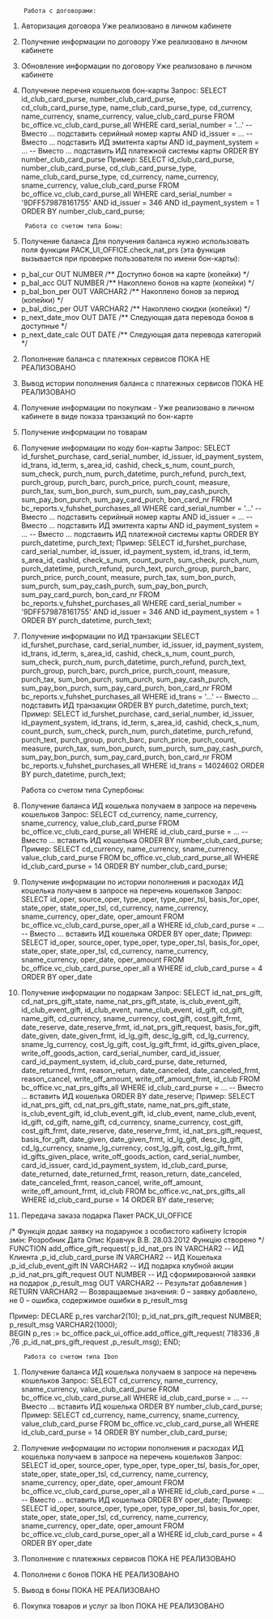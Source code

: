 		Работа с договорами:

1. Авторизация договора
Уже реализовано в личном кабинете

2. Получение информации по договору
Уже реализовано в личном кабинете

3. Обновление информации по договору
Уже реализовано в личном кабинете

4. Получение перечня кошельков бон-карты
Запрос:
SELECT id_club_card_purse, number_club_card_purse, 
       cd_club_card_purse_type, name_club_card_purse_type,
       cd_currency, name_currency, sname_currency,
       value_club_card_purse
  FROM bc_office.vc_club_card_purse_all
 WHERE card_serial_number = '...' -- Вместо ... подставить серийный номер карты
   AND id_issuer = ... -- Вместо ... подставить ИД эмитента карты
   AND id_payment_system = ... -- Вместо ... подставить ИД платежной системы карты
 ORDER BY number_club_card_purse
Пример:
SELECT id_club_card_purse, number_club_card_purse, 
       cd_club_card_purse_type, name_club_card_purse_type,
       cd_currency, name_currency, sname_currency,
       value_club_card_purse
  FROM bc_office.vc_club_card_purse_all
 WHERE card_serial_number = '9DFF579878161755'
   AND id_issuer = 346
   AND id_payment_system = 1
 ORDER BY number_club_card_purse;



		Работа со счетом типа Боны:

1. Получение баланса
Для получения баланса нужно использовать поля функции PACK_UI_OFFICE.check_nat_prs
(эта функция вызывается при проверке пользователя по имени бон-карты):
- p_bal_cur OUT NUMBER                       /** Доступно бонов на карте (копейки) */
- p_bal_acc OUT NUMBER                       /** Накоплено бонов на карте (копейки) */
- p_bal_bon_per OUT VARCHAR2                 /** Накоплено бонов за период (копейки) */
- p_bal_disc_per OUT VARCHAR2                /** Накоплено скидки (копейки) */
- p_next_date_mov OUT DATE                   /** Следующая дата перевода бонов в доступные */
- p_next_date_calc OUT DATE                  /** Следующая дата перевода категорий */

2. Пополнение баланса с платежных сервисов
ПОКА НЕ РЕАЛИЗОВАНО

3. Вывод истории пополнения баланса с платежных сервисов
ПОКА НЕ РЕАЛИЗОВАНО

4. Получение информации по покупкам - 
Уже реализовано в личном кабинете в виде показа транзакций по бон-карте

5. Получение информации по товарам
1. Получение информации по коду бон-карты
Запрос:
SELECT id_furshet_purchase, card_serial_number, id_issuer,
       id_payment_system, id_trans, id_term, s_area_id,
       cashid, check_s_num, count_purch, sum_check, purch_num,
       purch_datetime, purch_refund, purch_text, purch_group,
       purch_barc, purch_price, purch_count, measure,
       purch_tax, sum_bon_purch, sum_purch, sum_pay_cash_purch,
       sum_pay_bon_purch, sum_pay_card_purch, bon_card_nr
  FROM bc_reports.v_fuhshet_purchases_all
 WHERE card_serial_number = '...' -- Вместо ... подставить серийный номер карты
   AND id_issuer = ... -- Вместо ... подставить ИД эмитента карты
   AND id_payment_system = ... -- Вместо ... подставить ИД платежной системы карты
 ORDER BY purch_datetime, purch_text;
Пример:
SELECT id_furshet_purchase, card_serial_number, id_issuer,
       id_payment_system, id_trans, id_term, s_area_id,
       cashid, check_s_num, count_purch, sum_check, purch_num,
       purch_datetime, purch_refund, purch_text, purch_group,
       purch_barc, purch_price, purch_count, measure,
       purch_tax, sum_bon_purch, sum_purch, sum_pay_cash_purch,
       sum_pay_bon_purch, sum_pay_card_purch, bon_card_nr
  FROM bc_reports.v_fuhshet_purchases_all
 WHERE card_serial_number = '9DFF579878161755'
   AND id_issuer = 346
   AND id_payment_system = 1
 ORDER BY purch_datetime, purch_text;
2. Получение информации по ИД транзакции
SELECT id_furshet_purchase, card_serial_number, id_issuer,
       id_payment_system, id_trans, id_term, s_area_id,
       cashid, check_s_num, count_purch, sum_check, purch_num,
       purch_datetime, purch_refund, purch_text, purch_group,
       purch_barc, purch_price, purch_count, measure,
       purch_tax, sum_bon_purch, sum_purch, sum_pay_cash_purch,
       sum_pay_bon_purch, sum_pay_card_purch, bon_card_nr
  FROM bc_reports.v_fuhshet_purchases_all
 WHERE id_trans = '...' -- Вместо ... подставить ИД транзакции
ORDER BY purch_datetime, purch_text;
Пример:
SELECT id_furshet_purchase, card_serial_number, id_issuer,
       id_payment_system, id_trans, id_term, s_area_id,
       cashid, check_s_num, count_purch, sum_check, purch_num,
       purch_datetime, purch_refund, purch_text, purch_group,
       purch_barc, purch_price, purch_count, measure,
       purch_tax, sum_bon_purch, sum_purch, sum_pay_cash_purch,
       sum_pay_bon_purch, sum_pay_card_purch, bon_card_nr
  FROM bc_reports.v_fuhshet_purchases_all
 WHERE id_trans = 14024602
 ORDER BY purch_datetime, purch_text;

	Работа со счетом типа Супербоны:

1. Получение баланса
ИД кошелька получаем в запросе на перечень кошельков
Запрос:
SELECT cd_currency, name_currency, sname_currency, value_club_card_purse
  FROM bc_office.vc_club_card_purse_all
 WHERE id_club_card_purse = ... -- Вместо ... вставить ИД кошелька
 ORDER BY number_club_card_purse;
Пример:
SELECT cd_currency, name_currency, sname_currency, value_club_card_purse
  FROM bc_office.vc_club_card_purse_all
 WHERE id_club_card_purse = 14
 ORDER BY number_club_card_purse;

2. Получение информации по истории пополнения и расходах
ИД кошелька получаем в запросе на перечень кошельков
Запрос:
SELECT id_oper, source_oper, type_oper, type_oper_tsl,
       basis_for_oper, state_oper, state_oper_tsl,
       cd_currency, name_currency,
       sname_currency, oper_date, oper_amount
  FROM bc_office.vc_club_card_purse_oper_all a
 WHERE id_club_card_purse = ... -- Вместо ... вставить ИД кошелька
 ORDER BY oper_date;
Пример:
SELECT id_oper, source_oper, type_oper, type_oper_tsl,
       basis_for_oper, state_oper, state_oper_tsl,
       cd_currency, name_currency,
       sname_currency, oper_date, oper_amount
  FROM bc_office.vc_club_card_purse_oper_all a
 WHERE id_club_card_purse = 4
 ORDER BY oper_date

3. Получение информации по подаркам
Запрос:
SELECT id_nat_prs_gift, cd_nat_prs_gift_state, name_nat_prs_gift_state,
       is_club_event_gift, id_club_event_gift, id_club_event,
       name_club_event, id_gift, cd_gift, name_gift,
       cd_currency, sname_currency, cost_gift, cost_gift_frmt,
       date_reserve, date_reserve_frmt, id_nat_prs_gift_request,
       basis_for_gift, date_given, date_given_frmt, id_lg_gift,
       desc_lg_gift, cd_lg_currency, sname_lg_currency,
       cost_lg_gift, cost_lg_gift_frmt, id_gifts_given_place,
       write_off_goods_action, card_serial_number, card_id_issuer,
       card_id_payment_system, id_club_card_purse, date_returned,
       date_returned_frmt, reason_return, date_canceled,
       date_canceled_frmt, reason_cancel, write_off_amount,
       write_off_amount_frmt, id_club
  FROM bc_office.vc_nat_prs_gifts_all
 WHERE id_club_card_purse = ... -- Вместо ... вставить ИД кошелька
 ORDER BY date_reserve;
Пример:
SELECT id_nat_prs_gift, cd_nat_prs_gift_state, name_nat_prs_gift_state,
       is_club_event_gift, id_club_event_gift, id_club_event,
       name_club_event, id_gift, cd_gift, name_gift,
       cd_currency, sname_currency, cost_gift, cost_gift_frmt,
       date_reserve, date_reserve_frmt, id_nat_prs_gift_request,
       basis_for_gift, date_given, date_given_frmt, id_lg_gift,
       desc_lg_gift, cd_lg_currency, sname_lg_currency,
       cost_lg_gift, cost_lg_gift_frmt, id_gifts_given_place,
       write_off_goods_action, card_serial_number, card_id_issuer,
       card_id_payment_system, id_club_card_purse, date_returned,
       date_returned_frmt, reason_return, date_canceled,
       date_canceled_frmt, reason_cancel, write_off_amount,
       write_off_amount_frmt, id_club
  FROM bc_office.vc_nat_prs_gifts_all
 WHERE id_club_card_purse = 14
 ORDER BY date_reserve;

4. Передача заказа подарка
Пакет PACK_UI_OFFICE

/*
   Функція додає заявку на подарунок з особистого кабінету
   Історія змін:
   Розробник    Дата       Опис
   Кравчук В.В. 28.03.2012 Функцію створено
*/
FUNCTION add_office_gift_request(
     p_id_nat_prs IN VARCHAR2         -- ИД Клиента
    ,p_id_club_card_purse IN VARCHAR2  -- ИД Кошелька
    ,p_id_club_event_gift IN VARCHAR2    -- ИД подарка клубной акции
    ,p_id_nat_prs_gift_request OUT NUMBER        -- ИД сформированной заявки на подарок
    ,p_result_msg OUT VARCHAR2      -- Результат добавления
) RETURN VARCHAR2 –- Возвращаемые значения: 0 – заявку добавлено, не 0 – ошибка, содержимое ошибки в p_result_msg

Пример:
DECLARE
  p_res varchar2(10);
  p_id_nat_prs_gift_request NUMBER;
  p_result_msg VARCHAR2(1000);  
BEGIN
  p_res := bc_office.pack_ui_office.add_office_gift_request(
      718336
     ,8
     ,76
     ,p_id_nat_prs_gift_request
     ,p_result_msg);
END;


		Работа со счетом типа Ibon

1. Получение баланса
ИД кошелька получаем в запросе на перечень кошельков
Запрос:
SELECT cd_currency, name_currency, sname_currency, value_club_card_purse
  FROM bc_office.vc_club_card_purse_all
 WHERE id_club_card_purse = ... -- Вместо ... вставить ИД кошелька
 ORDER BY number_club_card_purse;
Пример:
SELECT cd_currency, name_currency, sname_currency, value_club_card_purse
  FROM bc_office.vc_club_card_purse_all
 WHERE id_club_card_purse = 14
 ORDER BY number_club_card_purse;

2. Получение информации по истории пополнения и расходах
ИД кошелька получаем в запросе на перечень кошельков
Запрос:
SELECT id_oper, source_oper, type_oper, type_oper_tsl,
       basis_for_oper, state_oper, state_oper_tsl,
       cd_currency, name_currency,
       sname_currency, oper_date, oper_amount
  FROM bc_office.vc_club_card_purse_oper_all a
 WHERE id_club_card_purse = ... -- Вместо ... вставить ИД кошелька
 ORDER BY oper_date;
Пример:
SELECT id_oper, source_oper, type_oper, type_oper_tsl,
       basis_for_oper, state_oper, state_oper_tsl,
       cd_currency, name_currency,
       sname_currency, oper_date, oper_amount
  FROM bc_office.vc_club_card_purse_oper_all a
 WHERE id_club_card_purse = 4
 ORDER BY oper_date

3. Пополнение с платежных сервисов
ПОКА НЕ РЕАЛИЗОВАНО

4. Пополнени с бонов
ПОКА НЕ РЕАЛИЗОВАНО

5. Вывод в боны
ПОКА НЕ РЕАЛИЗОВАНО

6. Покупка товаров и услуг за Ibon
ПОКА НЕ РЕАЛИЗОВАНО

